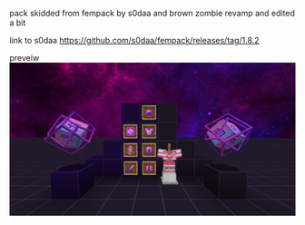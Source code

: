 pack skidded from fempack by s0daa and brown zombie revamp and edited a bit

link to s0daa https://github.com/s0daa/fempack/releases/tag/1.8.2 

preveiw 
![](/preveiw.png)
